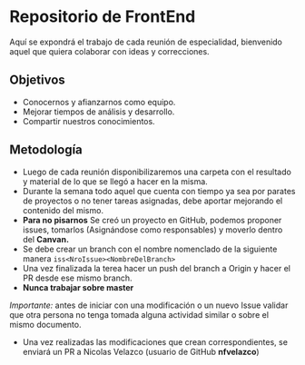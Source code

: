 # Repositorio de FrontEnd

Aquí se expondrá el trabajo de cada reunión de especialidad, bienvenido aquel que quiera colaborar con ideas y correcciones.

## Objetivos 

* Conocernos y afianzarnos como equipo.
* Mejorar tiempos de análisis y desarrollo.
* Compartir nuestros conocimientos.

## Metodología

* Luego de cada reunión disponibilizaremos una carpeta con el resultado y material de lo que se llegó a hacer en la misma.
* Durante la semana todo aquel que cuenta con tiempo ya sea por parates de proyectos o no tener tareas asignadas, debe aportar mejorando el contenido del mismo. 
* **Para no pisarnos** Se creó un proyecto en GitHub, podemos proponer issues, tomarlos (Asignándose como responsables) y moverlo dentro del **Canvan.** 
* Se debe crear un branch con el nombre nomenclado de la siguiente manera ```iss<NroIssue><NombreDelBranch>```
* Una vez finalizada la terea hacer un push del branch a Origin y hacer el PR desde ese mismo branch.
* **Nunca trabajar sobre master**

_Importante:_ antes de iniciar con una modificación o un nuevo Issue validar que otra persona no tenga tomada alguna actividad similar o sobre el mismo documento. 

* Una vez realizadas las modificaciones que crean correspondientes, se enviará un PR a Nicolas Velazco (usuario de GitHub **nfvelazco**)


